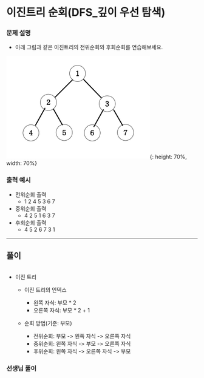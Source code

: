 # 이진트리 순회(DFS_깊이 우선 탐색)

### 문제 설명

- 아래 그림과 같은 이진트리의 전위순회와 후회순회를 연습해보세요.

![tree](./tree.png){: height: 70%, width: 70%}

### 출력 예시
- 전위순회 출력
  - 1 2 4 5 3 6 7
- 중위순회 출력
  - 4 2 5 1 6 3 7
- 후회순회 출력
  - 4 5 2 6 7 3 1

---

## 풀이

```js

```

- 이진 트리
  - 이진 트리의 인덱스
    - 왼쪽 자식: 부모 * 2
    - 오른쪽 자식: 부모 * 2 + 1

  - 순회 방법(기준: 부모)
    - 전위순회: 부모 -> 왼쪽 자식 -> 오른쪽 자식
    - 중위순회: 왼쪽 자식 -> 부모 -> 오른쪽 자식
    - 후위순회: 왼쪽 자식 -> 오른쪽 자식 -> 부모


### 선생님 풀이

```js

```


